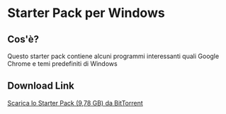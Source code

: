 # Starter Pack per Windows
## Cos'è?
Questo starter pack contiene alcuni programmi interessanti quali Google Chrome e temi predefiniti di Windows
## Download Link
[Scarica lo Starter Pack (9,78 GB) da BitTorrent](magnet:?xt=urn:btih:69A06F0299F7D797CF7FDF0D6A5A9991E8DD9EA7&dn=Vichingo455%27s%20Starter%20Pack&tr=udp%3a%2f%2ftracker.openbittorrent.com%3a80%2fannounce&tr=udp%3a%2f%2ftracker.opentrackr.org%3a1337%2fannounce)
